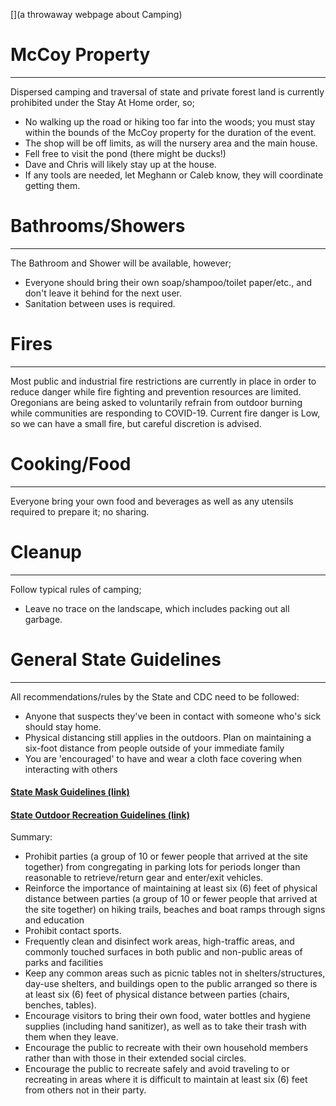 [](a throwaway webpage about Camping)

# <a name="id-0"></a> McCoy Property
---
Dispersed camping and traversal of state and private forest land is currently prohibited under the Stay At Home order, so;
- No walking up the road or hiking too far into the woods; you must stay within the bounds of the McCoy property for the duration of the event. 
- The shop will be off limits, as will the nursery area and the main house. 
- Fell free to visit the pond (there might be ducks!)
- Dave and Chris will likely stay up at the house.
- If any tools are needed, let Meghann or Caleb know, they will coordinate getting them.

# <a name="id-1"></a> Bathrooms/Showers
---
The Bathroom and Shower will be available, however;
- Everyone should bring their own soap/shampoo/toilet paper/etc., and don't leave it behind for the next user.
- Sanitation between uses is required.

# <a name="id-2"></a> Fires
---
Most public and industrial fire restrictions are currently in place in order to reduce danger while fire fighting and prevention resources are limited. Oregonians are being asked to voluntarily refrain from outdoor burning while communities are responding​ to ​COVID-19. Current fire danger is Low, so we can have a small fire, but careful discretion is advised. 

# <a name="id-3"></a> Cooking/Food
---
Everyone bring your own food and beverages as well as any utensils required to prepare it; no sharing. 

# <a name="id-4"></a> Cleanup
---
Follow typical rules of camping; 
- Leave no trace on the landscape, which includes packing out all garbage.

# <a name="id-5"></a> General State Guidelines 
---
All recommendations/rules by the State and CDC need to be followed:
- Anyone that suspects they've been in contact with someone who's sick should stay home.
- Physical distancing still applies in the outdoors. Plan on maintaining a six-foot distance from people outside of your immediate family
- You are 'encouraged' to have and wear a cloth face covering when interacting with others

<h4><a href="https://sharedsystems.dhsoha.state.or.us/DHSForms/Served/le2288K.pdf">State Mask Guidelines (link)</a></h4>
<h4><a href="https://sharedsystems.dhsoha.state.or.us/DHSForms/Served/le2342E.pdf">State Outdoor Recreation Guidelines (link)</a></h4>

Summary:
- Prohibit parties (a group of 10 or fewer people that arrived at the site together) from congregating in parking lots for periods longer than reasonable to retrieve/return gear and enter/exit vehicles.
- Reinforce the importance of maintaining at least six (6) feet of physical distance between parties (a group of 10 or fewer people that arrived at the site together) on hiking trails, beaches and boat ramps through signs and education 
- Prohibit contact sports. 
- Frequently clean and disinfect work areas, high-traffic areas, and commonly touched surfaces in both public and non-public areas of parks and facilities
- Keep any common areas such as picnic tables not in shelters/structures, day-use shelters, and buildings open to the public arranged so there is at least six (6) feet of physical distance between parties (chairs, benches, tables).
- Encourage visitors to bring their own food, water bottles and hygiene supplies (including hand sanitizer), as well as to take their trash with them when they leave.
- Encourage the public to recreate with their own household members rather than with those in their extended social circles.
- Encourage the public to recreate safely and avoid traveling to or recreating in areas where it is difficult to maintain at least six (6) feet from others not in their party.